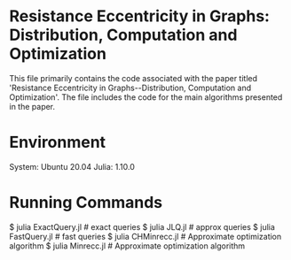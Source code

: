 # Resistance Eccentricity in Graphs: Distribution, Computation and Optimization
This file primarily contains the code associated with the paper titled 'Resistance Eccentricity in Graphs--Distribution, Computation and Optimization'.
The file includes the code for the main algorithms presented in the paper.

# Environment
System: Ubuntu 20.04
Julia: 1.10.0

# Running Commands
 $ julia  ExactQuery.jl     # exact queries
 $ julia  JLQ.jl            # approx queries
 $ julia  FastQuery.jl      # fast queries
 $ julia  CHMinrecc.jl      # Approximate optimization algorithm
 $ julia  Minrecc.jl        # Approximate optimization algorithm